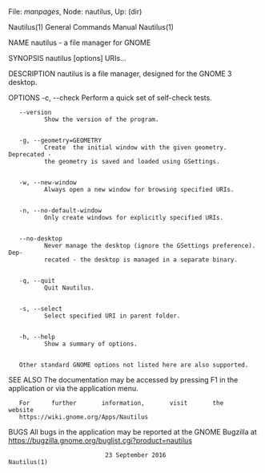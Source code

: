 File: *manpages*,  Node: nautilus,  Up: (dir)

Nautilus(1)                 General Commands Manual                Nautilus(1)



NAME
       nautilus - a file manager for GNOME


SYNOPSIS
       nautilus [options] URIs...


DESCRIPTION
       nautilus is a file manager, designed for the GNOME 3 desktop.


OPTIONS
       -c, --check
              Perform a quick set of self-check tests.


       --version
              Show the version of the program.


       -g, --geometry=GEOMETRY
              Create  the initial window with the given geometry. Deprecated -
              the geometry is saved and loaded using GSettings.


       -w, --new-window
              Always open a new window for browsing specified URIs.


       -n, --no-default-window
              Only create windows for explicitly specified URIs.


       --no-desktop
              Never manage the desktop (ignore the GSettings preference). Dep‐
              recated - the desktop is managed in a separate binary.


       -q, --quit
              Quit Nautilus.


       -s, --select
              Select specified URI in parent folder.


       -h, --help
              Show a summary of options.


       Other standard GNOME options not listed here are also supported.


SEE ALSO
       The  documentation may be accessed by pressing F1 in the application or
       via the application menu.

       For      further       information,       visit       the       website
       https://wiki.gnome.org/Apps/Nautilus


BUGS
       All  bugs  in  the application may be reported at the GNOME Bugzilla at
       https://bugzilla.gnome.org/buglist.cgi?product=nautilus




                               23 September 2016                   Nautilus(1)
